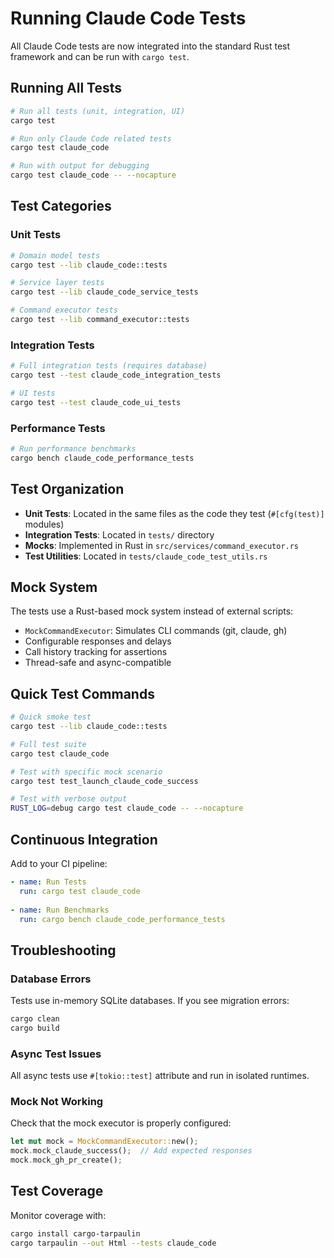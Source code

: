 # Running Claude Code Tests

All Claude Code tests are now integrated into the standard Rust test framework and can be run with `cargo test`.

## Running All Tests

```bash
# Run all tests (unit, integration, UI)
cargo test

# Run only Claude Code related tests
cargo test claude_code

# Run with output for debugging
cargo test claude_code -- --nocapture
```

## Test Categories

### Unit Tests

```bash
# Domain model tests
cargo test --lib claude_code::tests

# Service layer tests  
cargo test --lib claude_code_service_tests

# Command executor tests
cargo test --lib command_executor::tests
```

### Integration Tests

```bash
# Full integration tests (requires database)
cargo test --test claude_code_integration_tests

# UI tests
cargo test --test claude_code_ui_tests
```

### Performance Tests

```bash
# Run performance benchmarks
cargo bench claude_code_performance_tests
```

## Test Organization

- **Unit Tests**: Located in the same files as the code they test (`#[cfg(test)]` modules)
- **Integration Tests**: Located in `tests/` directory
- **Mocks**: Implemented in Rust in `src/services/command_executor.rs`
- **Test Utilities**: Located in `tests/claude_code_test_utils.rs`

## Mock System

The tests use a Rust-based mock system instead of external scripts:

- `MockCommandExecutor`: Simulates CLI commands (git, claude, gh)
- Configurable responses and delays
- Call history tracking for assertions
- Thread-safe and async-compatible

## Quick Test Commands

```bash
# Quick smoke test
cargo test --lib claude_code::tests

# Full test suite
cargo test claude_code

# Test with specific mock scenario
cargo test test_launch_claude_code_success

# Test with verbose output
RUST_LOG=debug cargo test claude_code -- --nocapture
```

## Continuous Integration

Add to your CI pipeline:

```yaml
- name: Run Tests
  run: cargo test claude_code
  
- name: Run Benchmarks
  run: cargo bench claude_code_performance_tests
```

## Troubleshooting

### Database Errors
Tests use in-memory SQLite databases. If you see migration errors:
```bash
cargo clean
cargo build
```

### Async Test Issues
All async tests use `#[tokio::test]` attribute and run in isolated runtimes.

### Mock Not Working
Check that the mock executor is properly configured:
```rust
let mut mock = MockCommandExecutor::new();
mock.mock_claude_success();  // Add expected responses
mock.mock_gh_pr_create();
```

## Test Coverage

Monitor coverage with:
```bash
cargo install cargo-tarpaulin
cargo tarpaulin --out Html --tests claude_code
```